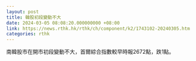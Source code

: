 ```yaml
---
layout: post
title: 韓股初段變動不大
date: 2024-03-05 08:08:20.000000000 +08:00
link: https://news.rthk.hk/rthk/ch/component/k2/1743102-20240305.htm
categories: rthk
---
```


南韓股市在開市初段變動不大，首爾綜合指數較早時報2672點，跌1點。
